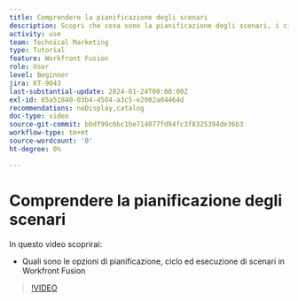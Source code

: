 ```yaml
---
title: Comprendere la pianificazione degli scenari
description: Scopri che cosa sono la pianificazione degli scenari, i cicli e le esecuzioni in  [!DNL Adobe Workfront Fusion].
activity: use
team: Technical Marketing
type: Tutorial
feature: Workfront Fusion
role: User
level: Beginner
jira: KT-9043
last-substantial-update: 2024-01-24T00:00:00Z
exl-id: 85a51840-03b4-4584-a3c5-e2002a04464d
recommendations: noDisplay,catalog
doc-type: video
source-git-commit: bbdf99c6bc1be714077fd94fc3f8325394de36b3
workflow-type: tm+mt
source-wordcount: '0'
ht-degree: 0%

---
```


# Comprendere la pianificazione degli scenari

In questo video scoprirai:

* Quali sono le opzioni di pianificazione, ciclo ed esecuzione di scenari in Workfront Fusion

>[!VIDEO](https://video.tv.adobe.com/v/335284/?quality=12&learn=on&enablevpops=1)
